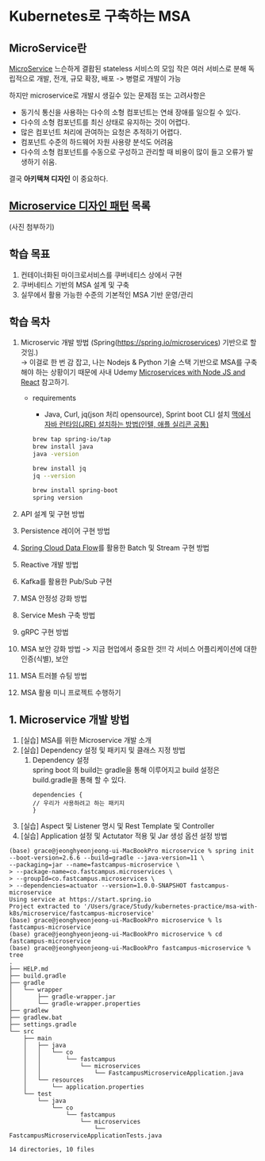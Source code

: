 # Kubernetes로 구축하는 MSA

## MicroService란

[MicroService](https://microservices.io)
느슨하게 결홥된 stateless 서비스의 모임
작은 여러 서비스로 분해
독립적으로 개발, 전개, 규모 확장, 배포 -> 병렬로 개발이 가능

하지만 microservice로 개발시 생길수 있는 문제점 또는 고려사항은

- 동기식 통신을 사용하는 다수의 소형 컴포넌트는 연쇄 장애를 일으킬 수 있다.
- 다수의 소형 컴포넌트를 최신 상태로 유지하는 것이 어렵다.
- 많은 컴포넌트 처리에 관여하는 요청은 추적하기 어렵다.
- 컴포넌트 수준의 하드웨어 자원 사용량 분석도 어려움
- 다수의 소형 컴포넌트를 수동으로 구성하고 관리할 때 비용이 많이 들고 오류가 발생하기 쉬움.

결국 **아키텍쳐 디자인** 이 중요하다.

## [Microservice 디자인 패턴](https://microservices.io/patterns/index.html) 목록

(사진 첨부하기)

## 학습 목표

1. 컨테이너화된 마이크로서비스를 쿠버네티스 상에서 구현
2. 쿠버네티스 기반의 MSA 설계 및 구축
3. 실무에서 활용 가능한 수준의 기본적인 MSA 기반 운영/관리

## 학습 목차

1. Microservic 개발 방법 (Spring(https://spring.io/microservices) 기반으로 할 것임.)  
   -> 이걸로 한 번 감 잡고, 나는 Nodejs & Python 기술 스택 기반으로 MSA를 구축해야 하는 상황이기 때문에 사내 Udemy [
   Microservices with Node JS and React](https://www.udemy.com/course/microservices-with-node-js-and-react/learn/lecture/19102526?start=0#content) 참고하기.

   - requirements

     - Java, Curl, jq(json 처리 opensource), Sprint boot CLI 설치
       [맥에서 자바 런타임(JRE) 설치하는 방법(인텔, 애플 실리콘 공통)](https://www.lainyzine.com/ko/article/how-to-install-java-runtime-environment-on-macos/)

     ```bash
     brew tap spring-io/tap
     brew install java
     java -version

     brew install jq
     jq --version

     brew install spring-boot
     spring version

     ```

2. API 설계 및 구현 방법
3. Persistence 레이어 구현 방법
4. [Spring Cloud Data Flow](https://spring.io/projects/spring-cloud-dataflow)를 활용한 Batch 및 Stream 구현 방법
5. Reactive 개발 방법
6. Kafka를 활용한 Pub/Sub 구현
7. MSA 안정성 강화 방법
8. Service Mesh 구축 방법
9. gRPC 구현 방법
10. MSA 보안 강화 방법 -> 지금 현업에서 중요한 것!! 각 서비스 어플리케이션에 대한 인증(식별), 보안
11. MSA 트러블 슈팅 방법
12. MSA 활용 미니 프로젝트 수행하기

## 1. Microservice 개발 방법

1. [실습] MSA를 위한 Microservice 개발 소개
2. [실습] Dependency 설정 및 패키지 및 클래스 지정 방법
    1. Dependency 설정   
        spring boot 의 build는 gradle을 통해 이루어지고 build 설정은 build.gradle을 통해 할 수 있다.    
        ```
       dependencies {
        // 우리가 사용하려고 하는 패키지
       }
       ```
3. [실습] Aspect 및 Listener 명시 및 Rest Template 및 Controller
4. [실습] Application 설정 및 Actutator 적용 및 Jar 생성 옵션 설정 방법


```
(base) grace@jeonghyeonjeong-ui-MacBookPro microservice % spring init --boot-version=2.6.6 --build=gradle --java-version=11 \
--packaging=jar --name=fastcampus-microservice \ 
> --package-name=co.fastcampus.microservices \
> --groupId=co.fastcampus.microservices \
> --dependencies=actuator --version=1.0.0-SNAPSHOT fastcampus-microservice
Using service at https://start.spring.io
Project extracted to '/Users/grace/Study/kubernetes-practice/msa-with-k8s/microservice/fastcampus-microservice'
(base) grace@jeonghyeonjeong-ui-MacBookPro microservice % ls
fastcampus-microservice
(base) grace@jeonghyeonjeong-ui-MacBookPro microservice % cd fastcampus-microservice 
(base) grace@jeonghyeonjeong-ui-MacBookPro fastcampus-microservice % tree
.
├── HELP.md
├── build.gradle
├── gradle
│   └── wrapper
│       ├── gradle-wrapper.jar
│       └── gradle-wrapper.properties
├── gradlew
├── gradlew.bat
├── settings.gradle
└── src
    ├── main
    │   ├── java
    │   │   └── co
    │   │       └── fastcampus
    │   │           └── microservices
    │   │               └── FastcampusMicroserviceApplication.java
    │   └── resources
    │       └── application.properties
    └── test
        └── java
            └── co
                └── fastcampus
                    └── microservices
                        └── FastcampusMicroserviceApplicationTests.java

14 directories, 10 files
```

